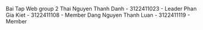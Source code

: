 Bai Tap Web group 2
Thai Nguyen Thanh Danh - 3122411023 - Leader
Phan Gia Kiet - 3122411108 - Member
Dang Nguyen Thanh Luan - 3122411119 - Member
